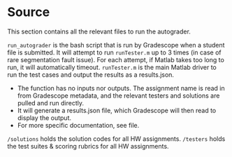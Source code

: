 # Source
This section contains all the relevant files to run the autograder.

`run_autograder` is the bash script that is run by Gradescope when a student file is submitted. It will attempt to run `runTester.m` up to 3 times (in case of rare segmentation fault issue). For each attempt, if Matlab takes too long to run, it will automatically timeout.
`runTester.m` is the main Matlab driver to run the test cases and output the results as a results.json.
- The function has no inputs nor outputs. The assignment name is read in from Gradescope metadata, and the relevant testers and solutions are pulled and run directly.
- It will generate a results.json file, which Gradescope will then read to display the output.
- For more specific documentation, see file.

`/solutions` holds the solution codes for all HW assignments. 
`/testers` holds the test suites & scoring rubrics for all HW assignments. 